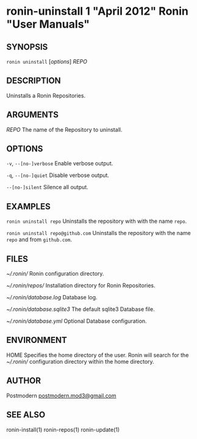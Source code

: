 # ronin-uninstall 1 "April 2012" Ronin "User Manuals"

## SYNOPSIS

`ronin uninstall` [*options*] *REPO*

## DESCRIPTION

Uninstalls a Ronin Repositories.

## ARGUMENTS

*REPO*
	The name of the Repository to uninstall.

## OPTIONS

`-v`, `--[no-]verbose`
	Enable verbose output.

`-q`, `--[no-]quiet`
	Disable verbose output.

`--[no-]silent`
	Silence all output.

## EXAMPLES

`ronin uninstall repo`
	Uninstalls the repository with with the name `repo`.

`ronin uninstall repo@github.com`
	Uninstalls the repository with the name `repo` and from `github.com`.

## FILES

*~/.ronin/*
	Ronin configuration directory.

*~/.ronin/repos/*
	Installation directory for Ronin Repositories.

*~/.ronin/database.log*
	Database log.

*~/.ronin/database.sqlite3*
	The default sqlite3 Database file.

*~/.ronin/database.yml*
	Optional Database configuration.

## ENVIRONMENT

HOME
	Specifies the home directory of the user. Ronin will search for the
	*~/.ronin/* configuration directory within the home directory.

## AUTHOR

Postmodern <postmodern.mod3@gmail.com>

## SEE ALSO

ronin-install(1) ronin-repos(1) ronin-update(1)
